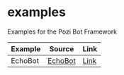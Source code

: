 # examples
Examples for the Pozi Bot Framework

| Example       |  Source    |   Link   |
| ------------- |------------| -------- |
| EchoBot |  [EchoBot](Source) | [Link](https://www.facebook.com/EchoBot-1838395729771572) |
